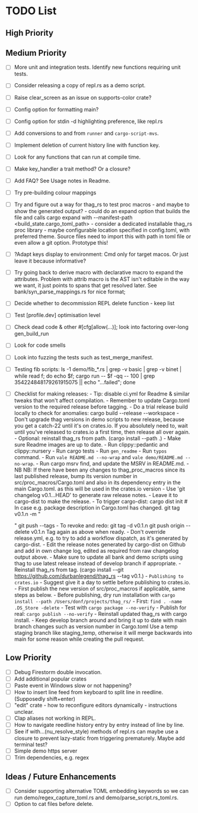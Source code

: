 # TODO List

## High Priority

## Medium Priority
- [ ]  More unit and integration tests. Identify new functions requiring unit tests.
- [ ]  Consider releasing a copy of repl.rs as a demo script.
- [ ]  Raise clear_screen as an issue on supports-color crate?
- [ ]  Config option for formatting main?
- [ ]  Config option for stdin -d highlighting preference, like repl.rs
- [ ]  Add conversions to and from `runner` and `cargo-script-mvs`.
- [ ]  Implement deletion of current history line with function key.
- [ ]  Look for any functions that can run at compile time.
- [ ]  Make key_handler a trait method? Or a closure?
- [ ]  Add FAQ? See Usage notes in Readme.
- [ ]  Try pre-building colour mappings
- [ ]  Try and figure out a way for thag_rs to test proc macros - and maybe to show the generated output?
        - could do an expand option that builds the file and calls cargo expand with --manifest-path <build_state.cargo_toml_path>
        - consider a dedicated installable thag_rs proc library - maybe configurable location specified in config.toml, with preferred theme.
            Source files need to import this with path in toml file or even allow a git option.
            Prototype this!
- [ ]  ?Adapt keys display to environment: Cmd only for target macos. Or just leave it because informative?
- [ ]  Try going back to derive macro with declarative macro to expand the attributes. Problem with attrib macro is the AST isn't
        editable in the way we want, it just points to spans that get resolved later. See bank/syn_parse_mappings.rs for nice format;
- [ ]  Decide whether to decommission REPL delete function - keep list
- [ ]  Test [profile.dev] optimisation level
- [ ]  Check dead code & other #[cfg[allow(...)]; look into factoring over-long gen_build_run
- [ ]  Look for code smells
- [ ]  Look into fuzzing the tests such as test_merge_manifest.
- [ ]  Testing fib scripts: ls -1 demo/fib_*.rs | grep -v basic | grep -v binet | while read f; do echo $f;  cargo run -- $f -qq -- 100 | grep 354224848179261915075 || echo "...failed"; done

- [ ]  Checklist for making releases:
       - Tip: disable ci.yml for Readme & similar tweaks that won't
              affect compilation.
       - Remember to update Cargo.toml version to the required release before tagging.
       - Do a trial release build locally to check for anomalies: cargo build --release --workspace
       - Don't upgrade thag versions in demo scripts to new release, because you get a
           catch-22 until it's on crates.io. If you absolutely need to, wait until you've
           released to crates.io a first time, then release all over again.
       - Optional: reinstall thag_rs from path. (cargo install --path .)
       - Make sure Readme images are up to date.
       - Run clippy::pedantic and clippy::nursery
       - Run cargo tests
       - Run `gen_readme`
       - Run `typos` command.
       - Run `vale README.md --no-wrap` and `vale demo/README.md --no-wrap`.
       - Run cargo msrv find, and update the MSRV in README.md.
       - NB NB: If there have been any changes to thag_proc_macros since its last published release, bump its version number
             in src/proc_macros/Cargo.toml and also in its dependency entry in the main Cargo.toml. as this will be used in
             the crates.io version
       - Use 'git changelog v0.1.<n-1>..HEAD' to generate raw release notes.
       - Leave it to cargo-dist to make the release.
       - To trigger cargo-dist:
            cargo dist init  # In case e.g. package description in Cargo.toml has changed.
            git tag v0.1.n -m "<Summary>"
            git push --tags
       - To revoke and redo:
            git tag -d v0.1.n
            git push origin --delete v0.1.n
            Tag again as above when ready.
       - Don't override release.yml, e.g. to try to add a workflow dispatch, as it's generated by cargo-dist.
       - Edit the release notes generated by cargo-dist on Github and add in
           own change log, edited as required from raw changelog output above.
       - Make sure to update all bank and demo scripts using thag to use latest release instead of develop branch if appropriate.
       - Reinstall thag_rs from tag. (cargo install --git https://github.com/durbanlegend/thag_rs --tag v0.1.<n>)
       - `Publishing to crates.io`
            - Suggest give it a day to settle before publishing to crates.io.
            - First publish the new version of src/proc_macros if applicable, same steps as below.
            - Before publishing, dry run installation with `cargo install --path /Users/donf/projects/thag_rs/`
            - First: `find . -name .DS_Store -delete`
            - Test with `cargo package --no-verify`
            - Publish for real: `cargo publish --no-verify`
            - Reinstall updated thag_rs with cargo install.
            - Keep develop branch around and bring it up to date with main branch changes such as version number in Cargo.toml
                  Use a temp staging branch like staging_temp, otherwise it will merge backwards into main for some reason while creating
                  the pull request.


## Low Priority
- [ ]  Debug Firestorm double invocation.
- [ ]  Add additional popular crates
- [ ]  Paste event in Windows slow or not happening?
- [ ]  How to insert line feed from keyboard to split line in reedline. (Supposedly shift+enter)
- [ ]  "edit" crate - how to reconfigure editors dynamically - instructions unclear.
- [ ]  Clap aliases not working in REPL.
- [ ]  How to navigate reedline history entry by entry instead of line by line.
- [ ]  See if with...(nu_resolve_style) methods of repl.rs can maybe use a closure to prevent lazy-static from triggering prematurely. Maybe add terminal test?
- [ ]  Simple demo https server
- [ ]  Trim dependencies, e.g. regex

## Ideas / Future Enhancements
- [ ]  Consider supporting alternative TOML embedding keywords so we can run demo/regex_capture_toml.rs and demo/parse_script.rs_toml.rs.
- [ ]  Option to cat files before delete.
